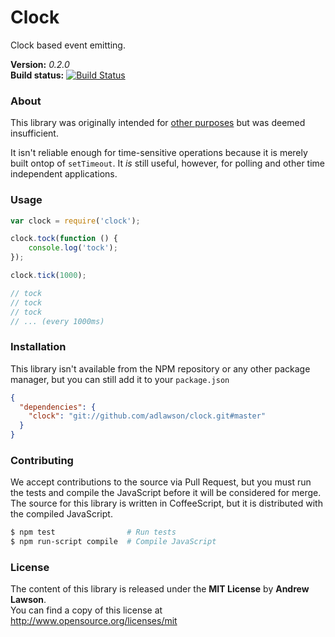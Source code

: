 # Clock #

Clock based event emitting.

**Version:** *0.2.0*<br/>
**Build status:** [![Build Status][travis-status]][travis]


### About ###

This library was originally intended for [other purposes][newtonjs] but was deemed insufficient.

It isn't reliable enough for time-sensitive operations because it is merely built ontop of `setTimeout`.
It *is* still useful, however, for polling and other time independent applications.


### Usage ###

```js
var clock = require('clock');

clock.tock(function () {
    console.log('tock');
});

clock.tick(1000);

// tock
// tock
// tock
// ... (every 1000ms)
```


### Installation ###

This library isn't available from the NPM repository or any other
package manager, but you can still add it to your `package.json`

```json
{
  "dependencies": {
    "clock": "git://github.com/adlawson/clock.git#master"
  }
}
```


### Contributing ###

We accept contributions to the source via Pull Request, but you must run the tests
and compile the JavaScript before it will be considered for merge.
The source for this library is written in CoffeeScript, but it is distributed with
the compiled JavaScript.

```bash
$ npm test                # Run tests
$ npm run-script compile  # Compile JavaScript
```


### License ###
The content of this library is released under the **MIT License** by **Andrew Lawson**.<br/>
You can find a copy of this license at http://www.opensource.org/licenses/mit


<!-- Links -->
[travis]: https://travis-ci.org/adlawson/clock
[travis-status]: https://travis-ci.org/adlawson/clock.png?branch=master
[newtonjs]: https://github.com/newtonjs
